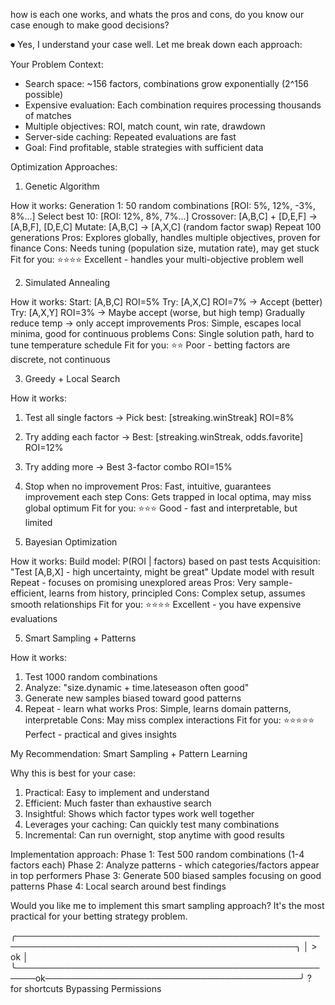 how is each one works, and whats the pros and cons, do you know our case enough to make 
  good decisions?

⏺ Yes, I understand your case well. Let me break down each approach:

  Your Problem Context:

  - Search space: ~156 factors, combinations grow exponentially (2^156 possible)
  - Expensive evaluation: Each combination requires processing thousands of matches
  - Multiple objectives: ROI, match count, win rate, drawdown
  - Server-side caching: Repeated evaluations are fast
  - Goal: Find profitable, stable strategies with sufficient data

  Optimization Approaches:

  1. Genetic Algorithm

  How it works:
  Generation 1: 50 random combinations [ROI: 5%, 12%, -3%, 8%...]
  Select best 10: [ROI: 12%, 8%, 7%...]
  Crossover: [A,B,C] + [D,E,F] → [A,B,F], [D,E,C]
  Mutate: [A,B,C] → [A,X,C] (random factor swap)
  Repeat 100 generations
  Pros: Explores globally, handles multiple objectives, proven for finance
  Cons: Needs tuning (population size, mutation rate), may get stuck
  Fit for you: ⭐⭐⭐⭐ Excellent - handles your multi-objective problem well

  2. Simulated Annealing

  How it works:
  Start: [A,B,C] ROI=5%
  Try: [A,X,C] ROI=7% → Accept (better)
  Try: [A,X,Y] ROI=3% → Maybe accept (worse, but high temp)
  Gradually reduce temp → only accept improvements
  Pros: Simple, escapes local minima, good for continuous problems
  Cons: Single solution path, hard to tune temperature schedule
  Fit for you: ⭐⭐ Poor - betting factors are discrete, not continuous

  3. Greedy + Local Search

  How it works:
  1. Test all single factors → Pick best: [streaking.winStreak] ROI=8%
  2. Try adding each factor → Best: [streaking.winStreak, odds.favorite] ROI=12%
  3. Try adding more → Best 3-factor combo ROI=15%
  4. Stop when no improvement
  Pros: Fast, intuitive, guarantees improvement each step
  Cons: Gets trapped in local optima, may miss global optimum
  Fit for you: ⭐⭐⭐ Good - fast and interpretable, but limited

  4. Bayesian Optimization

  How it works:
  Build model: P(ROI | factors) based on past tests
  Acquisition: "Test [A,B,X] - high uncertainty, might be great"
  Update model with result
  Repeat - focuses on promising unexplored areas
  Pros: Very sample-efficient, learns from history, principled
  Cons: Complex setup, assumes smooth relationships
  Fit for you: ⭐⭐⭐⭐ Excellent - you have expensive evaluations

  5. Smart Sampling + Patterns

  How it works:
  1. Test 1000 random combinations
  2. Analyze: "size.dynamic + time.lateseason often good"
  3. Generate new samples biased toward good patterns
  4. Repeat - learn what works
  Pros: Simple, learns domain patterns, interpretable
  Cons: May miss complex interactions
  Fit for you: ⭐⭐⭐⭐⭐ Perfect - practical and gives insights

  My Recommendation: Smart Sampling + Pattern Learning

  Why this is best for your case:
  1. Practical: Easy to implement and understand
  2. Efficient: Much faster than exhaustive search
  3. Insightful: Shows which factor types work well together
  4. Leverages your caching: Can quickly test many combinations
  5. Incremental: Can run overnight, stop anytime with good results

  Implementation approach:
  Phase 1: Test 500 random combinations (1-4 factors each)
  Phase 2: Analyze patterns - which categories/factors appear in top performers
  Phase 3: Generate 500 biased samples focusing on good patterns
  Phase 4: Local search around best findings

  Would you like me to implement this smart sampling approach? It's the most practical for
  your betting strategy problem.

╭───────────────────────────────────────────────────────────────────────────────────────────────╮
│ >                                                 ok                                            │
╰─────────────────────────────────────────────────────ok─────────────────────────────────────────╯
  ? for shortcuts                                                         Bypassing Permissions




